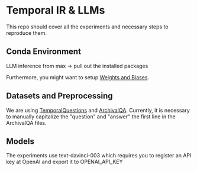 # Temporal IR & LLMs

This repo should cover all the experiments and necessary steps to reproduce them. 

## Conda Environment

LLM inference from max -> pull out the installed packages

Furthermore, you might want to setup [Weights and Biases]().

## Datasets and Preprocessing

We are using [TemporalQuestions]() and [ArchivalQA](). Currently, it is necessary to manually capitalize the "question" and "answer" the first line in the ArchivalQA files.

## Models
The experiments use text-davinci-003 which requires you to register an API key at OpenAI and export it to OPENAI_API_KEY
